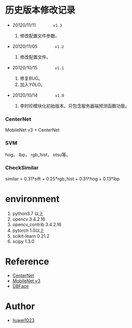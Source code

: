 # 历史版本修改记录

* 20120/11/11　　　　`v1.3`

    1. 修改配置文件参数。

* 20120/11/05　　　　`v1.2`

    1. 修改配置文件。

* 20120/10/15　　　　`v1.1`

    1. 修复BUG。
    2. 加入YOLO。

* 20120/10/14　　　　`v1.0`
    
    1. 李时珍模块化初始版本。只包含服务器端预测函数功能。



### CenterNet
MobileNet v3 + CenterNet

### SVM
hog， lbp， rgb_hist， otsu等。

### CheckSimilar
similar = 0.31\*sift  + 0.25\*rgb_hist + 0.31\*hog + 0.13\*lbp


# environment

1. python3.7 以上
2. opencv 3.4.2.16
3. opencv_contrib 3.4.2.16
4. pytorch 1.0以上
5. scikit-learn 0.21.2
6. scipy 1.3.0

# Reference
* [CenterNet](https://github.com/xingyizhou/CenterNet "CenterNet")
* [MobileNet v3](https://github.com/xiaolai-sqlai/mobilenetv3 "MobileNet v3")
* [DBFace](https://github.com/dlunion/DBFace "DBFace")

# Author
* [liuwei1023](https://github.com/liuwei1023 "liuwei1023")